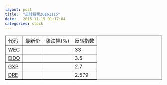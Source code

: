 ```yaml
---
layout: post
title:  "反转股票20161115"
date:   2016-11-15 01:17:04
categories: stock
---
```


<script type="text/javascript">
var stockList = []
stockList.push('gb_wec');
stockList.push('gb_eido');
stockList.push('gb_gxp');
stockList.push('gb_dre');
</script>

<table border="1">
 <tr>
 <td>代码</td>
  <td>最新价</td>
  <td>涨跌幅(%)</td>
 <td>反转指数</td>
</tr>
  <tr id="wec"><td><a href="http://stock.finance.sina.com.cn/usstock/quotes/WEC.html" target="_blank">WEC</a></td><td></td><td></td><td>33</td></tr>
  <tr id="eido"><td><a href="http://stock.finance.sina.com.cn/usstock/quotes/EIDO.html" target="_blank">EIDO</a></td><td></td><td></td><td>3.5</td></tr>
  <tr id="gxp"><td><a href="http://stock.finance.sina.com.cn/usstock/quotes/GXP.html" target="_blank">GXP</a></td><td></td><td></td><td>2.7</td></tr>
  <tr id="dre"><td><a href="http://stock.finance.sina.com.cn/usstock/quotes/DRE.html" target="_blank">DRE</a></td><td></td><td></td><td>2.579</td></tr>
</table>
